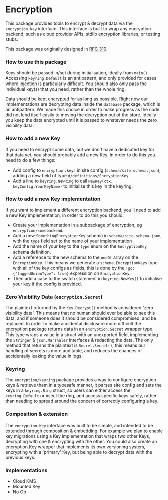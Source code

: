 # Encryption

This package provides tools to encrypt & decrypt data via the `encryption.Key` interface. This interface is built to wrap any encryption backend, such as cloud provider APIs, stdlib encryption libraries, or testing stubs.

This package was originally designed in [RFC 310](https://docs.google.com/document/d/1ZlQzlTRtrQbx3yi2cqmSjyq3ddcp2eKnhqekLOvzm_w/edit#).

### How to use this package

Keys should be passed in/set during initialisation, ideally from `main()`. Accessing `keyring.Default` is an antipattern, and only provided for cases where injection is particularly difficult. You should also only pass the individual key(s) that you need, rather than the whole ring.

Data should be kept encrypted for as long as possible. Right now our implementations are decrypting data inside the `database` package, which is an antipattern. We made this choice in order to make progress as the code did not lend itself easily to moving the decryption out of the store. Ideally you keep the data encrypted until it is passed to whatever needs the zero visibility data.

### How to add a new Key

If you need to encrypt some data, but we don't have a dedicated key for that data yet, you should probably add a new Key. In order to do this you need to do a few things:

- Add config to `encryption.keys` in site config (`schema/site.schema.json`), adding a new field of type `#/definitions/EncryptionKey`.
- Add a line to `keyring.NewRing` to call `NewKey(ctx, keyConfig.YourKeyName)` to initialise this key in the keyring.

### How to add a new Key implementation

If you want to implement a different encryption backend, you'll need to add a new Key implementation, in order to do this you should:

- Create your implementation in a subpackage of encryption, eg `encryption/somebackend`.
- Add a new `SomethingEncryptionKey` schema in `schema/site.schema.json`, with the `type` field set to the name of your implementation
- Add the name of your key to the `type` enum on the `EncryptionKey` schema definition.
- Add a reference to the new schema to the `oneOf` array on the `EncryptionKey`. This means we generate a `schema.EncryptionKeys` type with all of the key configs as fields, this is done by the `!go: {"taggedUnionType": true}` expression on `EncryptionKey`.
- Then add a case to the switch statement in `keyring.NewKey()` to initialise your key if the config is provided.

### Zero Visibility Data (`encryption.Secret`)

The plaintext returned by the `Key.Decrypt()` method is considered 'zero visibility data'. This means that no human should ever be able to see this data, and if someone does it should be considered compromised, and be replaced. In order to make accidental disclosure more difficult the encryption package returns data in an `encryption.Secret` wrapper type. This type wraps a value in a struct with an unexported field, implementing the `Stringer` & `json.Marshaler` interfaces & redacting the data. The only method that returns the plaintext is `Secret.Secret()`, this means our handling of secrets is more auditable, and reduces the chances of accidentally leaking the value in logs.

### Keyring

The `encryption/keyring` package provides a way to configure encryption keys & retrieve them in a typesafe manner, it parses site config and sets the keys in a `keyring.Ring` struct, so users can either access the `keyring.Default` or inject the ring, and access specific keys safely, rather than needing to spread around the concern of correctly configuring a key.

### Composition & extension

The `encryption.Key` interface was built to be simple, and intended to be extended through composition & embedding. For example we plan to enable key migrations using a Key implementation that wraps two other Keys, decrypting with one & encrypting with the other. You could also create an encryption.Key wrapper that implements its own versioning system, encrypting with a 'primary' Key, but being able to decrypt data with the previous keys.

### Implementations

- Cloud KMS
- Mounted Key
- No Op
